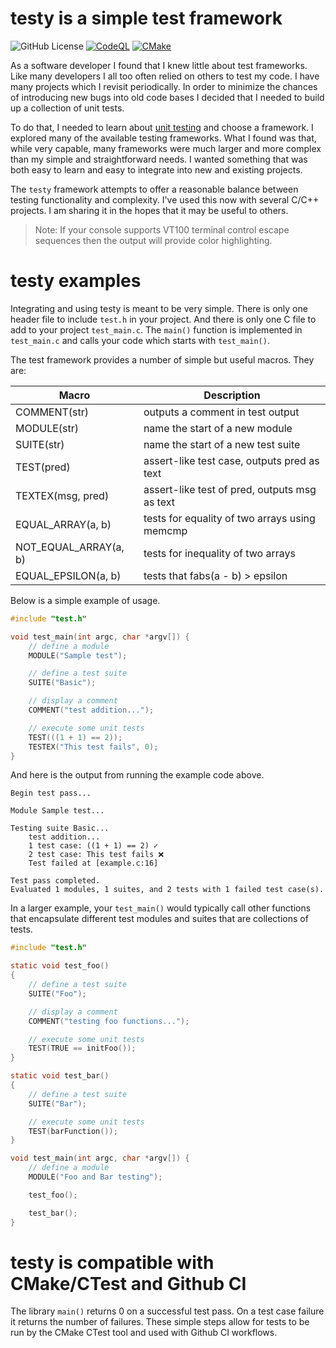 # testy is a simple test framework

![GitHub License](https://img.shields.io/github/license/mseminatore/testy)
[![CodeQL](https://github.com/mseminatore/testy/actions/workflows/github-code-scanning/codeql/badge.svg)](https://github.com/mseminatore/testy/actions/workflows/github-code-scanning/codeql)
[![CMake](https://github.com/mseminatore/testy/actions/workflows/cmake-single-platform.yml/badge.svg)](https://github.com/mseminatore/testy/actions/workflows/cmake-single-platform.yml)


As a software developer I found that I knew little about test frameworks. 
Like many developers I all too often relied on others to test my code.
I have many projects which I revisit periodically. In order to minimize the
chances of introducing new bugs into old code bases I decided that I needed
to build up a collection of unit tests.

To do that, I needed to learn about [unit testing](https://en.wikipedia.org/wiki/Unit_testing)
and choose a framework. I explored many of the available testing frameworks. 
What I found was that, while very capable, many frameworks were much larger 
and more complex than my simple and straightforward needs. I wanted something
that was both easy to learn and easy to integrate into new and existing projects.

The `testy` framework attempts to offer a reasonable balance between 
testing functionality and complexity. I've used this now with several C/C++ projects.
I am sharing it in the hopes that it may be useful to others.

> Note: If your console supports VT100 terminal control escape sequences then the 
> output will provide color highlighting.

# testy examples

Integrating and using testy is meant to be very simple. There is only one 
header file to include `test.h` in your project. And there is only one C file
to add to your project `test_main.c`. The `main()` function is implemented in
`test_main.c` and calls your code which starts with `test_main()`.

The test framework provides a number of simple but useful macros. They are:

Macro | Description
----- | -----------
COMMENT(str) | outputs a comment in test output
MODULE(str) | name the start of a new module
SUITE(str) | name the start of a new test suite
TEST(pred) | assert-like test case, outputs pred as text
TEXTEX(msg, pred) | assert-like test of pred, outputs msg as text
EQUAL_ARRAY(a, b) | tests for equality of two arrays using memcmp
NOT_EQUAL_ARRAY(a, b) | tests for inequality of two arrays
EQUAL_EPSILON(a, b) | tests that fabs(a - b) > epsilon

Below is a simple example of usage.

```c
#include "test.h"

void test_main(int argc, char *argv[]) {
    // define a module
    MODULE("Sample test");

    // define a test suite
    SUITE("Basic");

    // display a comment
    COMMENT("test addition...");

    // execute some unit tests
    TEST(((1 + 1) == 2));
    TESTEX("This test fails", 0);
}

```

And here is the output from running the example code above.

```
Begin test pass...

Module Sample test...

Testing suite Basic...
	test addition...
	1 test case: ((1 + 1) == 2) ✓
	2 test case: This test fails ❌
	Test failed at [example.c:16]

Test pass completed.
Evaluated 1 modules, 1 suites, and 2 tests with 1 failed test case(s).
```

In a larger example, your `test_main()`
would typically call other functions that encapsulate different test modules
and suites that are collections of tests.

```C
#include "test.h"

static void test_foo()
{
    // define a test suite
    SUITE("Foo");

    // display a comment
    COMMENT("testing foo functions...");

    // execute some unit tests
    TEST(TRUE == initFoo());
}

static void test_bar()
{
    // define a test suite
    SUITE("Bar");

    // execute some unit tests
    TEST(barFunction());
}

void test_main(int argc, char *argv[]) {
    // define a module
    MODULE("Foo and Bar testing");

    test_foo();

    test_bar();
}

```

# testy is compatible with CMake/CTest and Github CI

The library `main()` returns 0 on a successful test pass. On a test case failure it
returns the number of failures. These simple steps allow for tests to be run by
the CMake CTest tool and used with Github CI workflows.
